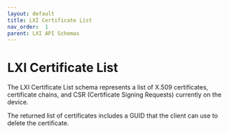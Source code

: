 ```yaml
---
layout: default
title: LXI Certificate List
nav_order:  1
parent: LXI API Schemas
---
```


# LXI Certificate List

The LXI Certificate List schema represents a list of X.509
certificates, certificate chains, and CSR (Certificate Signing
Requests) currently on the device.

The returned list of certificates includes a GUID that the client
can use to delete the certificate.

